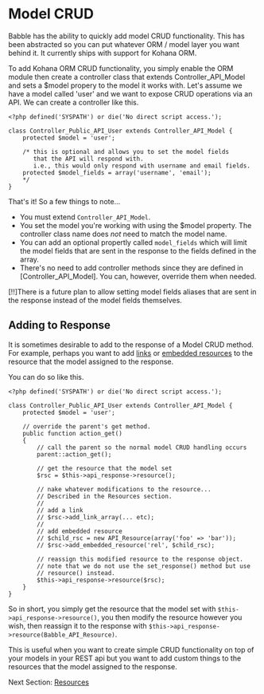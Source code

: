 # Model CRUD
Babble has the ability to quickly add model CRUD functionality. This has been
abstracted so you can put whatever ORM / model layer you want behind it. It
currently ships with support for Kohana ORM. 

To add Kohana ORM CRUD functionality, you simply enable the ORM module then
create a controller class that extends Controller_API_Model and sets a $model
propery to the model it works with. Let's assume we have a model called 'user'
and we want to expose CRUD operations via an API. We can create a controller
like this.
~~~
<?php defined('SYSPATH') or die('No direct script access.');

class Controller_Public_API_User extends Controller_API_Model { 
	protected $model = 'user';

	/* this is optional and allows you to set the model fields
	   that the API will respond with.
	   i.e., this would only respond with username and email fields.
	protected $model_fields = array('username', 'email');
	*/
}
~~~

That's it! So a few things to note...

- You must extend `Controller_API_Model`.
- You set the model you're working with using the $model property. The
  controller class name does _not_ need to match the model name.
- You can add an optional propertly called `model_fields` which will limit the
  model fields that are sent in the response to the fields defined in the
  array.
- There's no need to add controller methods since they are defined in
  [Controller_API_Model]. You can, however, override them when needed.

[!!]There is a future plan to allow setting model fields aliases that are sent
in the response instead of the model fields themselves.

## Adding to Response
It is sometimes desirable to add to the response of a Model CRUD method. For
example, perhaps you want to add
[links](resources#links) or [embedded
resources](resources#embedded-resources) to the
resource that the model assigned to the response.

You can do so like this.
~~~
<?php defined('SYSPATH') or die('No direct script access.');

class Controller_Public_API_User extends Controller_API_Model { 
	protected $model = 'user';

	// override the parent's get method.
	public function action_get()
	{
		// call the parent so the normal model CRUD handling occurs
		parent::action_get();

		// get the resource that the model set
		$rsc = $this->api_response->resource();

		// nake whatever modifications to the resource...
		// Described in the Resources section.
		//
		// add a link
		// $rsc->add_link_array(... etc);
		//
		// add embedded resource
		// $child_rsc = new API_Resource(array('foo' => 'bar'));
		// $rsc->add_embedded_resource('rel', $child_rsc);

		// reassign this modified resource to the response object.
		// note that we do not use the set_response() method but use
		// resource() instead.
		$this->api_response->resource($rsc);
	}
}
~~~

So in short, you simply get the resource that the model set with
`$this->api_response->resource()`, you then modify the resource however you
wish, then reassign it to the response with
`$this->api_response->resource(Babble_API_Resource)`.

This is useful when you want to create simple CRUD functionality on top of your
models in your REST api but you want to add custom things to the resources that
the model assigned to the response.

Next Section: [Resources](resources)
